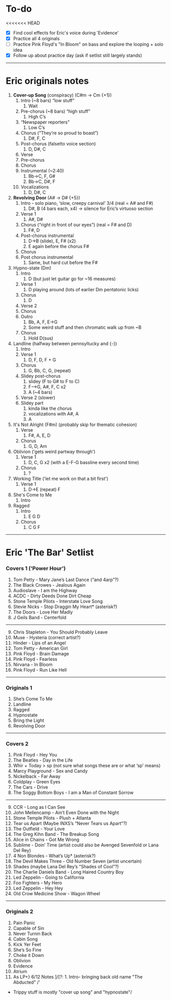 # To-do
<<<<<<< HEAD
 - [x] Find cool effects for Eric's voice during 'Evidence'
 - [x] Practice all 4 originals
 - [ ] Practice Pink Floyd's "In Bloom" on bass and explore the looping + solo idea
 - [x] Follow up about practice day (ask if setlist still largely stands)
---
# Eric originals notes
1. **Cover-up Song** (conspiracy) (C#m → Cm {+1})
	1. Intro (~8 bars) “low stuff”
		1. Wait
	2. Pre-chorus (~8 bars) “high stuff”
		1. High C’s
	3. “Newspaper reporters”
		1. Low C’s
	4. Chorus (“They’re so proud to boast”)
		1. D#, F, C
	5. Post-chorus (falsetto voice section)
		1. D, D#, C
	6. Verse
	7. Pre-chorus
	8. Chorus
	9. Instrumental (~2:40)
		1. Bb→C, F, G#
		2. Bb→C, D#, F
	10. Vocalizations
		1. D, D#, C
2. **Revolving Door** (A# → D# {+5})
	1. Intro - solo piano, ‘slow, creepy carnival’ 3/4 (real = A# and F#)
		1. D#, B (4 bars each, x4) → silence for Eric’s virtuoso section
	2. Verse 1
		1. A#, D#
	3. Chorus (“right in front of our eyes”) (real = F# and D)
		1. F#, D
	4. Post-chorus instrumental
		1. D→B (slide), E, F# (x2)
		2. E again before the chorus F#
	5. Chorus
	6. Post chorus instrumental
		1. Same, but hard cut before the F#
3. Hypno-state (Dm)
	1. Intro
		1. D (but just let guitar go for ~16 measures)
	2. Verse 1 
		1. D playing around (lots of earlier Dm pentatonic licks)
	3. Chorus
		1. D
	4. Verse 2
	5. Chorus
	6. Outro
		1. Bb, A, F, E->G
		2. Some weird stuff and then chromatic walk up from ~B
	7. Chorus
		1. Hold D(sus)
4. Landline (halfway between pennsyltucky and {-})
	1. Intro
	2. Verse 1
		1. D, F, D, F + G
	3. Chorus
		1. G, Bb, C, G, (repeat)
	4. Slidey post-chorus
		1. slidey (F to G# to F to C)
		2. F-->G, A#, F, C x2
		3. A (~4 bars)
	5. Verse 2 (slower)
	6. Slidey part
		1. kinda like the chorus
		2. vocalizations with A#, A
		3. A
5. It's Not Alright (F#m) (probably skip for thematic cohesion)
	1. Verse
		1. F#, A, E, D
	2. Chorus
		1. G, D, Am
6. Oblivion ('gets weird partway through')
	1. Verse 1
		1. D, C, G x2 (with a E-F-G bassline every second time)
	2. Chorus
		1. ?
7. Working Title ('let me work on that a bit first')
	1. Verse 1
		1. D->E (repeat) F
8. She's Come to Me
	1. Intro
9. Ragged
	1. Intro
		1. E G D 
	2. Chorus
		1. C G F


---
# Eric 'The Bar' Setlist

### Covers 1 ('Power Hour')

1. Tom Petty - Mary Jane’s Last Dance (“and 4arp”?)
2. The Black Crowes - Jealous Again
3. Audioslave - I am the Highway
4. ACDC - Dirty Deeds Done Dirt Cheap
5. Stone Temple Pilots - Interstate Love Song
6. Stevie Nicks - Stop Draggin My Heart* (asterisk?)
7. The Doors - Love Her Madly
8. J Geils Band - Centerfold

------------------------------------------------------------------------------

9. Chris Stapleton - You Should Probably Leave
10. Muse - Hysteria (correct artist?)
11. Hinder - Lips of an Angel
12. Tom Petty - American Girl
13. Pink Floyd - Brain Damage
14. Pink Floyd - Fearless
15. Nirvana - In Bloom
16. Pink Floyd - Run Like Hell

------------------------------------------------------------------------------
### Originals 1

1. She’s Come To Me
2. Landline
3. Ragged
4. Hypnostate
5. Bring the Light
6. Revolving Door

------------------------------------------------------------------------------

### Covers 2

1. Pink Floyd - Hey You
2. The Beatles - Day in the Life
3. Whir + Today > sp (not sure what songs these are or what ‘sp’ means)
4. Marcy Playground - Sex and Candy
5. Nickelback - Far Away
6. Coldplay - Green Eyes
7. The Cars - Drive
8. The Soggy Bottom Boys - I am a Man of Constant Sorrow

------------------------------------------------------------------------------

9. CCR - Long as I Can See
10. John Mellencamp - Ain’t Even Done with the Night
11. Stone Temple Pilots - Plush + Atlanta
12. Tear us Apart (Maybe INXS’s “Never Tears us Apart”?)
13. The Outfield - Your Love
14. The Greg Kihn Band - The Breakup Song 
15. Alice in Chains - Got Me Wrong
16. Sublime - Doin’ Time (artist could also be Avenged Sevenfold or Lana Del Rey)
17. 4 Non Blondes - What’s Up* (asterisk?)
18. The Devil Makes Three - Old Number Seven (artist uncertain)
19. Shades (maybe Lana Del Rey’s “Shades of Cool”?)
20. The Charlie Daniels Band - Long Haired Country Boy
21. Led Zeppelin - Going to California
22. Foo Fighters - My Hero
23. Led Zeppelin - Hey Hey
24. Old Crow Medicine Show - Wagon Wheel

------------------------------------------------------------------------------
### Originals 2

1. Pain Panic
2. Capable of Sin
3. Never Turnin Back
4. Cabin Song
5. Kick Yer Feet
6. She’s So Fine
7. Choke it Down
8. Oblivion
9. Evidence
10. Atrium
11. As LP+}
6/12 Notes
]/[?:	1. Intro- bringing back old name "The Abducted"
/'
- Trippy stuff is mostly "cover up song" and "hypnostate"/